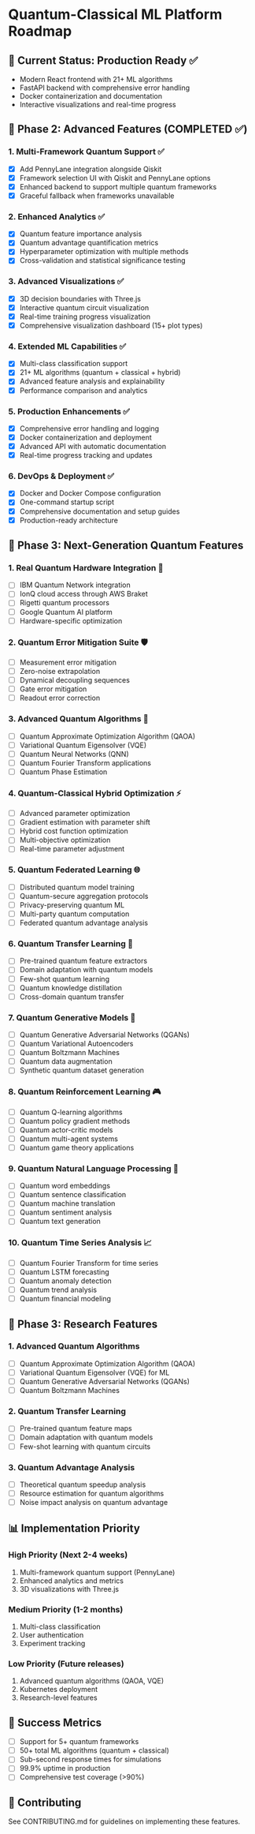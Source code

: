 # Quantum-Classical ML Platform Roadmap

## 🎯 Current Status: Production Ready ✅
- Modern React frontend with 21+ ML algorithms
- FastAPI backend with comprehensive error handling
- Docker containerization and documentation
- Interactive visualizations and real-time progress

## 🚀 Phase 2: Advanced Features (COMPLETED ✅)

### 1. **Multi-Framework Quantum Support** ✅
- [x] Add PennyLane integration alongside Qiskit
- [x] Framework selection UI with Qiskit and PennyLane options
- [x] Enhanced backend to support multiple quantum frameworks
- [x] Graceful fallback when frameworks unavailable

### 2. **Enhanced Analytics** ✅
- [x] Quantum feature importance analysis
- [x] Quantum advantage quantification metrics
- [x] Hyperparameter optimization with multiple methods
- [x] Cross-validation and statistical significance testing

### 3. **Advanced Visualizations** ✅
- [x] 3D decision boundaries with Three.js
- [x] Interactive quantum circuit visualization
- [x] Real-time training progress visualization
- [x] Comprehensive visualization dashboard (15+ plot types)

### 4. **Extended ML Capabilities** ✅
- [x] Multi-class classification support
- [x] 21+ ML algorithms (quantum + classical + hybrid)
- [x] Advanced feature analysis and explainability
- [x] Performance comparison and analytics

### 5. **Production Enhancements** ✅
- [x] Comprehensive error handling and logging
- [x] Docker containerization and deployment
- [x] Advanced API with automatic documentation
- [x] Real-time progress tracking and updates

### 6. **DevOps & Deployment** ✅
- [x] Docker and Docker Compose configuration
- [x] One-command startup script
- [x] Comprehensive documentation and setup guides
- [x] Production-ready architecture

## 🔬 Phase 3: Next-Generation Quantum Features

### 1. **Real Quantum Hardware Integration** 🎯
- [ ] IBM Quantum Network integration
- [ ] IonQ cloud access through AWS Braket
- [ ] Rigetti quantum processors
- [ ] Google Quantum AI platform
- [ ] Hardware-specific optimization

### 2. **Quantum Error Mitigation Suite** 🛡️
- [ ] Measurement error mitigation
- [ ] Zero-noise extrapolation
- [ ] Dynamical decoupling sequences
- [ ] Gate error mitigation
- [ ] Readout error correction

### 3. **Advanced Quantum Algorithms** 🧠
- [ ] Quantum Approximate Optimization Algorithm (QAOA)
- [ ] Variational Quantum Eigensolver (VQE)
- [ ] Quantum Neural Networks (QNN)
- [ ] Quantum Fourier Transform applications
- [ ] Quantum Phase Estimation

### 4. **Quantum-Classical Hybrid Optimization** ⚡
- [ ] Advanced parameter optimization
- [ ] Gradient estimation with parameter shift
- [ ] Hybrid cost function optimization
- [ ] Multi-objective optimization
- [ ] Real-time parameter adjustment

### 5. **Quantum Federated Learning** 🌐
- [ ] Distributed quantum model training
- [ ] Quantum-secure aggregation protocols
- [ ] Privacy-preserving quantum ML
- [ ] Multi-party quantum computation
- [ ] Federated quantum advantage analysis

### 6. **Quantum Transfer Learning** 🔄
- [ ] Pre-trained quantum feature extractors
- [ ] Domain adaptation with quantum models
- [ ] Few-shot quantum learning
- [ ] Quantum knowledge distillation
- [ ] Cross-domain quantum transfer

### 7. **Quantum Generative Models** 🎨
- [ ] Quantum Generative Adversarial Networks (QGANs)
- [ ] Quantum Variational Autoencoders
- [ ] Quantum Boltzmann Machines
- [ ] Quantum data augmentation
- [ ] Synthetic quantum dataset generation

### 8. **Quantum Reinforcement Learning** 🎮
- [ ] Quantum Q-learning algorithms
- [ ] Quantum policy gradient methods
- [ ] Quantum actor-critic models
- [ ] Quantum multi-agent systems
- [ ] Quantum game theory applications

### 9. **Quantum Natural Language Processing** 📝
- [ ] Quantum word embeddings
- [ ] Quantum sentence classification
- [ ] Quantum machine translation
- [ ] Quantum sentiment analysis
- [ ] Quantum text generation

### 10. **Quantum Time Series Analysis** 📈
- [ ] Quantum Fourier Transform for time series
- [ ] Quantum LSTM forecasting
- [ ] Quantum anomaly detection
- [ ] Quantum trend analysis
- [ ] Quantum financial modeling

## 🔬 Phase 3: Research Features

### 1. **Advanced Quantum Algorithms**
- [ ] Quantum Approximate Optimization Algorithm (QAOA)
- [ ] Variational Quantum Eigensolver (VQE) for ML
- [ ] Quantum Generative Adversarial Networks (QGANs)
- [ ] Quantum Boltzmann Machines

### 2. **Quantum Transfer Learning**
- [ ] Pre-trained quantum feature maps
- [ ] Domain adaptation with quantum models
- [ ] Few-shot learning with quantum circuits

### 3. **Quantum Advantage Analysis**
- [ ] Theoretical quantum speedup analysis
- [ ] Resource estimation for quantum algorithms
- [ ] Noise impact analysis on quantum advantage

## 📊 Implementation Priority

### High Priority (Next 2-4 weeks)
1. Multi-framework quantum support (PennyLane)
2. Enhanced analytics and metrics
3. 3D visualizations with Three.js

### Medium Priority (1-2 months)
1. Multi-class classification
2. User authentication
3. Experiment tracking

### Low Priority (Future releases)
1. Advanced quantum algorithms (QAOA, VQE)
2. Kubernetes deployment
3. Research-level features

## 🎯 Success Metrics
- [ ] Support for 5+ quantum frameworks
- [ ] 50+ total ML algorithms (quantum + classical)
- [ ] Sub-second response times for simulations
- [ ] 99.9% uptime in production
- [ ] Comprehensive test coverage (>90%)

## 🤝 Contributing
See CONTRIBUTING.md for guidelines on implementing these features.